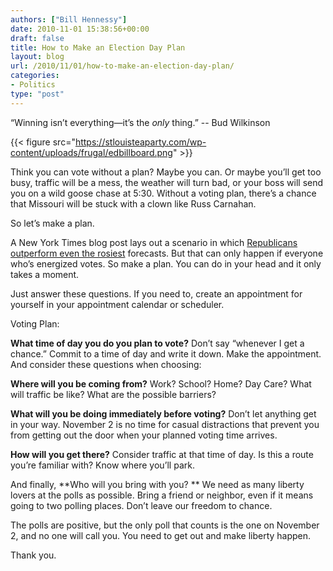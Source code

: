 ```yaml
---
authors: ["Bill Hennessy"]
date: 2010-11-01 15:38:56+00:00
draft: false
title: How to Make an Election Day Plan
layout: blog
url: /2010/11/01/how-to-make-an-election-day-plan/
categories:
- Politics
type: "post"
---
```


“Winning isn’t everything—it’s the _only_ thing.” -- Bud Wilkinson

 

{{< figure src="https://stlouisteaparty.com/wp-content/uploads/frugal/edbillboard.png" >}}


 

Think you can vote without a plan? Maybe you can. Or maybe you’ll get too busy, traffic will be a mess, the weather will turn bad, or your boss will send you on a wild goose chase at 5:30. Without a voting plan, there’s a chance that Missouri will be stuck with a clown like Russ Carnahan. 

 

So let’s make a plan. 

 

A New York Times blog post lays out a scenario in which [Republicans outperform even the rosiest](https://fivethirtyeight.blogs.nytimes.com/2010/10/31/5-reasons-republicans-could-do-even-better-than-expected/?utm_source=twitterfeed&utm_medium=twitter) forecasts. But that can only happen if everyone who’s energized votes. So make a plan. You can do in your head and it only takes a moment.

 

Just answer these questions. If you need to, create an appointment for yourself in your appointment calendar or scheduler. 

 

Voting Plan:

 

**What time of day you do you plan to vote?** Don’t say “whenever I get a chance.” Commit to a time of day and write it down. Make the appointment. And consider these questions when choosing:

 

**Where will you be coming from?** Work? School? Home? Day Care? What will traffic be like? What are the possible barriers?

 

**What will you be doing immediately before voting?** Don’t let anything get in your way. November 2 is no time for casual distractions that prevent you from getting out the door when your planned voting time arrives.

 

**How will you get there?** Consider traffic at that time of day. Is this a route you’re familiar with? Know where you’ll park.

 

And finally, **Who will you bring with you? ** We need as many liberty lovers at the polls as possible. Bring a friend or neighbor, even if it means going to two polling places. Don’t leave our freedom to chance.

 

The polls are positive, but the only poll that counts is the one on November 2, and no one will call you. You need to get out and make liberty happen. 

 

Thank you. 
